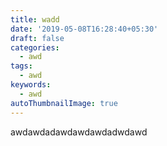 ```yaml
---
title: wadd
date: '2019-05-08T16:28:40+05:30'
draft: false
categories:
  - awd
tags:
  - awd
keywords:
  - awd
autoThumbnailImage: true
---
```

awdawdadawdawdawdadwdawd

